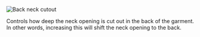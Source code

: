 
![Back neck cutout](./shoulderease.svg)

Controls how deep the neck opening is cut out in the back of the garment. In other words, increasing this will shift the neck opening to the back.
